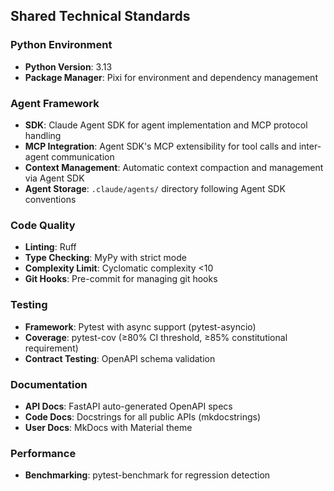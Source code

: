## Shared Technical Standards

### Python Environment

- **Python Version**: 3.13
- **Package Manager**: Pixi for environment and dependency management

### Agent Framework

- **SDK**: Claude Agent SDK for agent implementation and MCP protocol handling
- **MCP Integration**: Agent SDK's MCP extensibility for tool calls and
  inter-agent communication
- **Context Management**: Automatic context compaction and management via Agent
  SDK
- **Agent Storage**: `.claude/agents/` directory following Agent SDK conventions

### Code Quality

- **Linting**: Ruff
- **Type Checking**: MyPy with strict mode
- **Complexity Limit**: Cyclomatic complexity <10
- **Git Hooks**: Pre-commit for managing git hooks

### Testing

- **Framework**: Pytest with async support (pytest-asyncio)
- **Coverage**: pytest-cov (≥80% CI threshold, ≥85% constitutional requirement)
- **Contract Testing**: OpenAPI schema validation

### Documentation

- **API Docs**: FastAPI auto-generated OpenAPI specs
- **Code Docs**: Docstrings for all public APIs (mkdocstrings)
- **User Docs**: MkDocs with Material theme

### Performance

- **Benchmarking**: pytest-benchmark for regression detection
